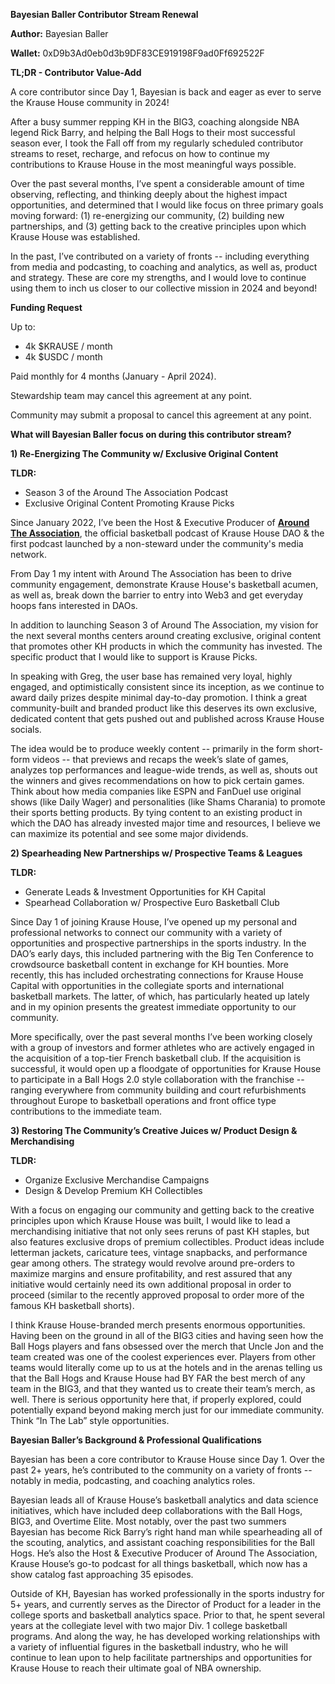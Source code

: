 **Bayesian Baller Contributor Stream Renewal**

**Author:** Bayesian Baller

**Wallet:** 0xD9b3Ad0eb0d3b9DF83CE919198F9ad0Ff692522F

**TL;DR - Contributor Value-Add**

A core contributor since Day 1, Bayesian is back and eager as ever to serve the Krause House community in 2024!

After a busy summer repping KH in the BIG3, coaching alongside NBA legend Rick Barry, and helping the Ball Hogs to their most successful season ever, I took the Fall off from my regularly scheduled contributor streams to reset, recharge, and refocus on how to continue my contributions to Krause House in the most meaningful ways possible.

Over the past several months, I’ve spent a considerable amount of time observing, reflecting, and thinking deeply about the highest impact opportunities, and determined that I would like focus on three primary goals moving forward: (1) re-energizing our community, (2) building new partnerships, and (3) getting back to the creative principles upon which Krause House was established.

In the past, I’ve contributed on a variety of fronts -- including everything from media and podcasting, to coaching and analytics, as well as, product and strategy. These are core my strengths, and I would love to continue using them to inch us closer to our collective mission in 2024 and beyond!

**Funding Request**

Up to:

- 4k $KRAUSE / month
- 4k $USDC / month

Paid monthly for 4 months (January - April 2024).

Stewardship team may cancel this agreement at any point.

Community may submit a proposal to cancel this agreement at any point.

**What will Bayesian Baller focus on during this contributor stream?**

**1) Re-Energizing The Community w/ Exclusive Original Content**

**TLDR:**

- Season 3 of the Around The Association Podcast
- Exclusive Original Content Promoting Krause Picks

Since January 2022, I’ve been the Host & Executive Producer of **[Around The Association](https://open.spotify.com/show/3YadlLpwrMTOG0ecvX65bw)**, the official basketball podcast of Krause House DAO & the first podcast launched by a non-steward under the community's media network.

From Day 1 my intent with Around The Association has been to drive community engagement, demonstrate Krause House's basketball acumen, as well as, break down the barrier to entry into Web3 and get everyday hoops fans interested in DAOs.

In addition to launching Season 3 of Around The Association, my vision for the next several months centers around creating exclusive, original content that promotes other KH products in which the community has invested. The specific product that I would like to support is Krause Picks.

In speaking with Greg, the user base has remained very loyal, highly engaged, and optimistically consistent since its inception, as we continue to award daily prizes despite minimal day-to-day promotion. I think a great community-built and branded product like this deserves its own exclusive, dedicated content that gets pushed out and published across Krause House socials.

The idea would be to produce weekly content -- primarily in the form short-form videos -- that previews and recaps the week’s slate of games, analyzes top performances and league-wide trends, as well as, shouts out the winners and gives recommendations on how to pick certain games. Think about how media companies like ESPN and FanDuel use original shows (like Daily Wager) and personalities (like Shams Charania) to promote their sports betting products. By tying content to an existing product in which the DAO has already invested major time and resources, I believe we can maximize its potential and see some major dividends.

**2) Spearheading New Partnerships w/ Prospective Teams & Leagues**

**TLDR:**

- Generate Leads & Investment Opportunities for KH Capital
- Spearhead Collaboration w/ Prospective Euro Basketball Club

Since Day 1 of joining Krause House, I’ve opened up my personal and professional networks to connect our community with a variety of opportunities and prospective partnerships in the sports industry. In the DAO’s early days, this included partnering with the Big Ten Conference to crowdsource basketball content in exchange for KH bounties. More recently, this has included orchestrating connections for Krause House Capital with opportunities in the collegiate sports and international basketball markets. The latter, of which, has particularly heated up lately and in my opinion presents the greatest immediate opportunity to our community.

More specifically, over the past several months I’ve been working closely with a group of investors and former athletes who are actively engaged in the acquisition of a top-tier French basketball club. If the acquisition is successful, it would open up a floodgate of opportunities for Krause House to participate in a Ball Hogs 2.0 style collaboration with the franchise -- ranging everywhere from community building and court refurbishments throughout Europe to basketball operations and front office type contributions to the immediate team.

**3) Restoring The Community’s Creative Juices w/ Product Design & Merchandising**

********TLDR:********

- Organize Exclusive Merchandise Campaigns
- Design & Develop Premium KH Collectibles

With a focus on engaging our community and getting back to the creative principles upon which Krause House was built, I would like to lead a merchandising initiative that not only sees reruns of past KH staples, but also features exclusive drops of premium collectibles. Product ideas include letterman jackets, caricature tees, vintage snapbacks, and performance gear among others. The strategy would revolve around pre-orders to maximize margins and ensure profitability, and rest assured that any initiative would certainly need its own additional proposal in order to proceed (similar to the recently approved proposal to order more of the famous KH basketball shorts).

I think Krause House-branded merch presents enormous opportunities. Having been on the ground in all of the BIG3 cities and having seen how the Ball Hogs players and fans obsessed over the merch that Uncle Jon and the team created was one of the coolest experiences ever. Players from other teams would literally come up to us at the hotels and in the arenas telling us that the Ball Hogs and Krause House had BY FAR the best merch of any team in the BIG3, and that they wanted us to create their team’s merch, as well. There is serious opportunity here that, if properly explored, could potentially expand beyond making merch just for our immediate community. Think “In The Lab” style opportunities.

**Bayesian Baller’s Background & Professional Qualifications**

Bayesian has been a core contributor to Krause House since Day 1. Over the past 2+ years, he’s contributed to the community on a variety of fronts -- notably in media, podcasting, and coaching analytics roles.

Bayesian leads all of Krause House’s basketball analytics and data science initiatives, which have included deep collaborations with the Ball Hogs, BIG3, and Overtime Elite. Most notably, over the past two summers Bayesian has become Rick Barry’s right hand man while spearheading all of the scouting, analytics, and assistant coaching responsibilities for the Ball Hogs. He’s also the Host & Executive Producer of Around The Association, Krause House’s go-to podcast for all things basketball, which now has a show catalog fast approaching 35 episodes.

Outside of KH, Bayesian has worked professionally in the sports industry for 5+ years, and currently serves as the Director of Product for a leader in the college sports and basketball analytics space. Prior to that, he spent several years at the collegiate level with two major Div. 1 college basketball programs. And along the way, he has developed working relationships with a variety of influential figures in the basketball industry, who he will continue to lean upon to help facilitate partnerships and opportunities for Krause House to reach their ultimate goal of NBA ownership.